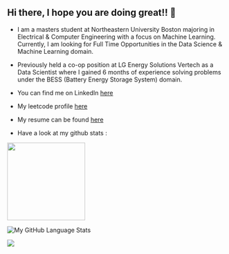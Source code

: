 ## Hi there, I hope you are doing great!! 👋


- I am a masters student at Northeastern University Boston majoring in Electrical & Computer Engineering with a focus on Machine Learning. Currently, I am looking for Full Time Opportunities in the Data Science & Machine Learning domain.
- Previously held a co-op position at LG Energy Solutions Vertech as a Data Scientist where I gained 6 months of experience solving problems under the BESS (Battery Energy Storage System) domain.
- You can find me on LinkedIn [here](https://www.linkedin.com/in/hunysingha/)
- My leetcode profile [here](https://leetcode.com/u/huny_singha/)
- My resume can be found [here]([https://drive.google.com/file/d/1wUlepxcFBxre23lteqz_IT6OBS75dNfe/view?usp=sharing](https://drive.google.com/file/d/10lHnTwTUlQ8At4UC-0KhYl3wiN-DzD0F/view?usp=sharing))

- Have a look at my github stats : 
<img height="180em" src="https://github-readme-stats.vercel.app/api?username=Hsingha&show_icons=true&hide_border=true&&count_private=true&include_all_commits=true" />

![My GitHub Language Stats](https://github-readme-stats.vercel.app/api/top-langs/?username=hsingha&langs_count=5&theme=omni)


![](https://komarev.com/ghpvc/?username=Hsingha&color=red)


<!--
**hsingha/hsingha** is a ✨ _special_ ✨ repository because its `README.md` (this file) appears on your GitHub profile.

Here are some ideas to get you started:

- 🔭 I’m currently working on ...
- 🌱 I’m currently learning ...
- 👯 I’m looking to collaborate on ...
- 🤔 I’m looking for help with ...
- 💬 Ask me about ...
- 📫 How to reach me: ...
- 😄 Pronouns: ...
- ⚡ Fun fact: ...
-->
